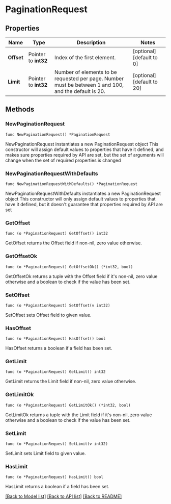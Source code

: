 # PaginationRequest

## Properties

Name | Type | Description | Notes
------------ | ------------- | ------------- | -------------
**Offset** | Pointer to **int32** | Index of the first element. | [optional] [default to 0]
**Limit** | Pointer to **int32** | Number of elements to be requested per page. Number must be between 1 and 100, and the default is 20. | [optional] [default to 20]

## Methods

### NewPaginationRequest

`func NewPaginationRequest() *PaginationRequest`

NewPaginationRequest instantiates a new PaginationRequest object
This constructor will assign default values to properties that have it defined,
and makes sure properties required by API are set, but the set of arguments
will change when the set of required properties is changed

### NewPaginationRequestWithDefaults

`func NewPaginationRequestWithDefaults() *PaginationRequest`

NewPaginationRequestWithDefaults instantiates a new PaginationRequest object
This constructor will only assign default values to properties that have it defined,
but it doesn't guarantee that properties required by API are set

### GetOffset

`func (o *PaginationRequest) GetOffset() int32`

GetOffset returns the Offset field if non-nil, zero value otherwise.

### GetOffsetOk

`func (o *PaginationRequest) GetOffsetOk() (*int32, bool)`

GetOffsetOk returns a tuple with the Offset field if it's non-nil, zero value otherwise
and a boolean to check if the value has been set.

### SetOffset

`func (o *PaginationRequest) SetOffset(v int32)`

SetOffset sets Offset field to given value.

### HasOffset

`func (o *PaginationRequest) HasOffset() bool`

HasOffset returns a boolean if a field has been set.

### GetLimit

`func (o *PaginationRequest) GetLimit() int32`

GetLimit returns the Limit field if non-nil, zero value otherwise.

### GetLimitOk

`func (o *PaginationRequest) GetLimitOk() (*int32, bool)`

GetLimitOk returns a tuple with the Limit field if it's non-nil, zero value otherwise
and a boolean to check if the value has been set.

### SetLimit

`func (o *PaginationRequest) SetLimit(v int32)`

SetLimit sets Limit field to given value.

### HasLimit

`func (o *PaginationRequest) HasLimit() bool`

HasLimit returns a boolean if a field has been set.


[[Back to Model list]](../README.md#documentation-for-models) [[Back to API list]](../README.md#documentation-for-api-endpoints) [[Back to README]](../README.md)


